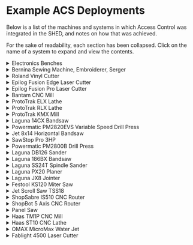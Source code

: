 # Example ACS Deployments

Below is a list of the machines and systems in which Access Control was integrated in the SHED, and notes on how that was achieved.

For the sake of readability, each section has been collapsed. Click on the name of a system to expand and view the contents. 

<details>
  <summary>Electronics Benches</summary>

## Electronics Benches

The Electronics Benches in the SHED Makerspace already had a convenient single power strip running all equipment on the bench - soldering iron, electrical test equipment, overhead lights, etc., so a mains power switch was simply put in series with the entire bench. This also provides the benefit that the overhead lighting on the bench can be wired "always on" and serve as a visual indicator of if a bench is activated or not. 

Full Bench Max Current Draw: 

</details>

<details>
  <summary>Bernina Sewing Machine, Embroiderer, Serger</summary>

## Bernina Sewing Machine, Embroiderer, Serger

All Bernina textiles equipment worked well with a simple power interruption. The machines are able to gracefully recover from being powered down and up by a mains disconnect, and it was the least invasive way to interact with the machine. 

This switch setup is used on Bernina models 475, 590, E16, Q20, and L460.

</details>

<details>
  <summary>Roland Vinyl Cutter</summary>

## Roland Viny Cutter

The Roland Vinyl Cutter is another machine where a simple power interruption was fine. While we implemented this switch on the AC side so we can also siphon off power to run the access control system, the system's low-current external DC power supply lends itself to easily using the signal relay switch. 

</details>

<details>
  <summary>Epilog Fusion Edge Laser Cutter</summary>

## Epilog Fusion Edge Laser Cutter

For the Fusion Edge and Pro laser cutters, we decided to use a USB switch to turn off the computer's keyboard and mouse. The benefit of doing this is that the laser cutter will not be interrupted mid-cut if you bump your ID, and one person can be laser cutting while another preps their files to be on deck. 

</details>

<details>
  <summary>Epilog Fusion Pro Laser Cutter</summary>

## Epilog Fusion Pro Laser Cutter

For the Fusion Edge and Pro laser cutters, we decided to use a USB switch to turn off the computer's keyboard and mouse. The benefit of doing this is that the laser cutter will not be interrupted mid-cut if you bump your ID, and one person can be laser cutting while another preps their files to be on deck. 

</details>

<details>
  <summary>Bantam CNC Mill</summary>

## Bantam CNC Mill

The Bantam CNC Mill is small enough that directly interrupting its AC power is sufficient to turn it off. If needed, you could alternatively interrupt the USB connection from the computer to the mill, since it drip-feeds G-Code. 

</details>

<details>
  <summary>ProtoTrak ELX Lathe</summary>

## ProtoTrak ELX Lathe

The ELX controller has a 1 pin connector out the back labeled "E-stop", that is used to indicate to the spindle motor that the e-stop has been pressed and to brake. Interrupting this wire with a Signal Relay will make it so the spindle cannot be activated without a key card, but the controller and X/Y axes can still be used as normal. The second channel of the signal relay is put in series with the door switch, so that CNC operation of the axes is not possible without a keycard either.

</details>

<details>
  <summary>ProtoTrak RLX Lathe</summary>

## ProtoTrak RLX Lathe

The specific RLX-equipped lathe we have in the SHED has a secondary e-stop already installed in the front of the machine, that is easily intercepted with a Signal Relay. This will put the machine into an e-stop state, stopping all exes and the spindle from moving. The controller will also go into an obvious error state until the e-stop is rectified.

</details>

<details>
  <summary>ProtoTrak KMX Mill</summary>

## ProtoTrak KMX Mill

The K3 KMS mill we have at the SHED has a "EURO E-STOP" DB9 connector on it, that is normally bypassed by a jumper head. This jumper head connects pin 1-6, 2-4, 3-5, and 7-8-9. Removing this plug puts the KMX into an e-stop state. In testing, we found that severing just the 2-4 connection is sufficient for triggering the e-stop state. A custom variant of the Signal Relay switch, called the KMX switch, was developed for this. The switch has a DB9 with the matching bypass plug wiring, and a relay between pins 2 and 4. So, a DB9 cable can be used to connect this to the EURO plug, and trigger the machine in an e-stop state to turn it off. The switch pulls power from the USB port on the back of the TRAK controller. When in an e-stop error state, the controller stops the X and Y axes and the spindle from moving. The controller will also go into an obvious error state until the e-stop is rectified.

</details>

<details>
  <summary>Laguna 14CX Bandsaw</summary>

## Laguna 14CX Bandsaw

All of our Laguna bandsaws have motors too large to AC switch. Luckily, they all also have a limit switch connected to the brake pedal, that turns off the motor when it is pressed. this is a low-current AC connection, that we interrupt with a contactor switch, to both power ACS and to toggle the motor's contactor. 

</details>

<details>
  <summary>Powermatic PM2820EVS Variable Speed Drill Press </summary>

## Powermatic PM2820EVS Variable Speed Drill Press

Our PowerMatic drill presses have at most a 1HP motor, so the AC switch can be used to toggle them. 

</details>

<details>
  <summary>Jet 8x14 Horizontal Bandsaw</summary>

## Jet 8x14 Horizontal Bandsaw

The Jet 8x14 is a 1HP motor, so it can be interrupted with the AC switch. 

</details>

<details>
  <summary>SawStop Pro 3HP</summary>

## SawStop Pro 3HP

The Sawstop was the inspiration for developing the Contactor Switch. It is implemented as shown in the wiring diagram below. The Switch receives power any time the system is plugged in, but without a keycard the control electronics do not get power, so the devices acts like it is shut off. Removing the keycard while the saw is on will also make the system act like it was unplugged/plugged in with the blade on, and will enter an error state on next power-up. 

![image](https://github.com/user-attachments/assets/13039857-7e39-4d9e-adc6-4adb568b7a55)

</details>

<details>
  <summary>Powermatic PM2800B Drill Press</summary>

## Powermatic PM2800B Drill Press

Our PowerMatic drill presses have at most a 1HP motor, so the AC switch can be used to toggle them. 

</details>

<details>
  <summary>Laguna DB126 Sander</summary>

## Laguna DB126 Sander

the DB126 has a motor too large for an AC switch. There are no interlocks or secondary ways to internally shut it off. A custom solution may be needed for this device. The most likely solution is to integrate an AC switch and a contactor to make a bigger/stronger AC switch for these devices.

</details>

<details>
  <summary>Laguna 186BX Bandsaw</summary>

## Laguna 186BX Bandsaw

The 186BX and many other Laguna tools have a low-current limit switch in series with the contactor's coil power. This is used to cut motor power when the brake pedal is pressed. See the wiring diagram below for how we integrated the Contactor Switch.

On our 186BX bandsaws, we also removed the 220v accessory outlet from the system. We would never use this outlet in our application, and removing it allowed for an easy way to route wires out of the pillar for interfacing with the switch. 

![image](https://github.com/user-attachments/assets/a05c4ab5-3067-4b9b-ba9a-855a8b3c2337)

</details>

<details>
  <summary>Laguna SS24T Spindle Sander</summary>

## Laguna SS24T Spindle Sander

The SS24T has a 1HP motor, so it can be controlled with the AC switch.

</details>

<details>
  <summary>Laguna PX20 Planer</summary>

## Laguna PX20 Planer

The PX20 has a limit switch on the hood, running at 120VAC, so a contactor switch can go in series to control it as well as provide power.

</details>

<details>
  <summary>Laguna JX8 Jointer</summary>

## Laguna JX8 Jointer

The JX8 has a knee stop bar on it, that internally is a limit switch. A contactor switch in series with this will stop the motor from moving, and also powers the ACS. 

</details>

<details>
  <summary>Festool KS120 Miter Saw</summary>

## Festool KS120 Miter Saw

The KS120 has a max current draw of 13A, so the AC Power Switch can be used to run it. 

The KS120 is normally run connected to the plug on the Festool vacuum. The vacuum and the saw together would be close to the limit of the AC power switch. Therefore, the switching element should go between the vacuum and the saw. This allows the saw to still turn on the vacuum when it is used. 

</details>

<details>
  <summary>Jet Scroll Saw TSS18</summary>

## Jet Scroll Saw TSS18

The JET scroll saw is only a 1/16HP motor, so it can easily be interfaced with using an AC switch. 

</details>

<details>
  <summary>ShopSabre IS510 CNC Router</summary>

## ShopSabre IS510 CNC Router

The ShopSabre machine is an excellent candidate for a USB switch. Without the keyboard and mouse, there is no way to move/manipulate the machine. 

</details>

<details>
  <summary>ShopBot 5 Axis CNC Router</summary>

## ShopBot 5 Axis CNC Router

Unknown, todo once the machine is set up

</details>

<details>
  <summary>Panel Saw</summary>

## Panel Saw

The Panel Saw will probably just be an AC switch on the power to the saw itself, which seems to just be a normal circular saw.

</details>

<details>
  <summary>Haas TM1P CNC Mill</summary>

## Haas TM1P CNC Mill

Modern Haas machines have a secondary emergency stop on the IO PCB intended to connect to a robot cell. By connecting one channel of the Signal Relay as the NC switch, and the other as the NO switch, we can interface with this plug. There is a 120V outlet in the Haas control panel, that we can connect a USB wall wart to, to power the signal relay. 

[See this page on the Haas website for more details](https://www.haascnc.com/service/troubleshooting-and-how-to/reference-documents/robot-integration-aid---ngc.html)

</details>

<details>
  <summary>Haas ST10 CNC Lathe</summary>

## Haas ST10 CNC Lathe

Modern Haas machines have a secondary emergency stop on the IO PCB intended to connect to a robot cell. By connecting one channel of the Signal Relay as the NC switch, and the other as the NO switch, we can interface with this plug. There is a 120V outlet in the Haas control panel, that we can connect a USB wall wart to, to power the signal relay. 

[See this page on the Haas website for more details](https://www.haascnc.com/service/troubleshooting-and-how-to/reference-documents/robot-integration-aid---ngc.html)
</details>

<details>
  <summary>OMAX MicroMax Water Jet</summary>

## OMAX MicroMax Water Jet

The OMAX MicroMax is a perfect candidate for a USB switch. Without the keyboard and mouse, all you can do on the machine is turn on/off the pump's low-pressure side, or press the e-stop. 

</details>

<details>
  <summary>Fablight 4500 Laser Cutter</summary>

## Fablight 4500 Laser Cutter

The Fablight 4500 has a secondary connection for a door switch intended for use with the tube add-on. We interrupt it with a signal relay switch to make the device read as the door being open when no keycard is present. This stops the machine from moving or firing. Power is drawn from an open USB-A port on an integrated mini computer inside the Fablight.  

</details>
